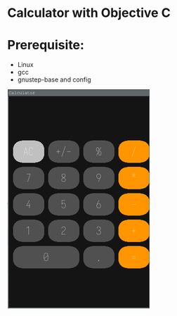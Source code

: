 # Calculator with Objective C
   # Prerequisite:
   - Linux
   - gcc
   - gnustep-base and config


![Calculator](calculator.png)
